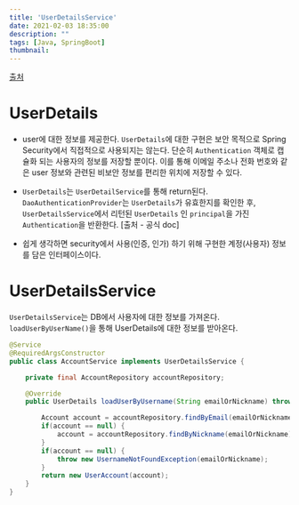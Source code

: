 ```yaml
---
title: 'UserDetailsService'
date: 2021-02-03 18:35:00
description: ""
tags: [Java, SpringBoot]
thumbnail: 
---  
```

[출처](https://velog.io/@hellas4/2019-11-12-0811-%EC%9E%91%EC%84%B1%EB%90%A8)

# UserDetails

- user에 대한 정보를 제공한다. `UserDetails`에 대한 구현은 보안 목적으로 Spring Security에서 직접적으로 사용되지는 않는다. 단순히 `Authentication` 객체로 캡슐화 되는 사용자의 정보를 저장할 뿐이다. 이를 통해 이메일 주소나 전화 번호와 같은 user 정보와 관련된 비보안 정보를 편리한 위치에 저장할 수 있다. 

- `UserDetails`는 `UserDetailService`를 통해 return된다. `DaoAuthenticationProvider`는 `UserDetails`가 유효한지를 확인한 후, `UserDetailsService`에서 리턴된 `UserDetails` 인 `principal`을 가진 `Authentication`을 반환한다. 
[출처 - 공식 doc]

- 쉽게 생각하면 security에서 사용(인증, 인가) 하기 위해 구현한 계정(사용자) 정보를 담은 인터페이스이다. 

# UserDetailsService

`UserDetailsService`는 DB에서 사용자에 대한 정보를 가져온다. `loadUserByUserName()`을 통해 UserDetails에 대한 정보를 받아온다.

``` java
@Service
@RequiredArgsConstructor
public class AccountService implements UserDetailsService {

    private final AccountRepository accountRepository;

    @Override
    public UserDetails loadUserByUsername(String emailOrNickname) throws UsernameNotFoundException {

        Account account = accountRepository.findByEmail(emailOrNickname);
        if(account == null) {
            account = accountRepository.findByNickname(emailOrNickname);
        }
        if(account == null) {
            throw new UsernameNotFoundException(emailOrNickname);
        }
        return new UserAccount(account);
    }
}
```

